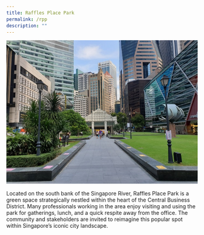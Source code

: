 ```yaml
---
title: Raffles Place Park
permalink: /rpp
description: ""
---
```

![Alt text for image on Isomer site](/images/RPP.jpg)

Located on the south bank of the Singapore River, Raffles Place Park is a green space strategically nestled within the heart of the Central Business District. Many professionals working in the area enjoy visiting and using the park for gatherings, lunch, and a quick respite away from the office. The community and stakeholders are invited to reimagine this popular spot within Singapore’s iconic city landscape.